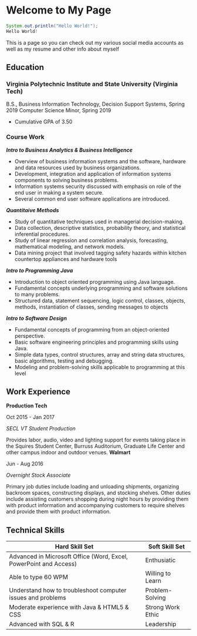 # Welcome to My Page
```Java
System.out.println("Hello World!");
Hello World!
```
This is a page so you can check out my various social media accounts as well as my resume and other info about myself

## Education
### **Virginia Polytechnic Institute and State University (Virginia Tech)**
B.S., Business Information Technology, Decision Support Systems, Spring 2019
Computer Science Minor, Spring 2019
- Cumulative GPA of 3.50

### Course Work
**_Intro to Business Analytics & Business Intelligence_**
- Overview of business information systems and the software, hardware and data resources used by business organizations.
- Development, integration and application of information systems components to solving business problems.
-	Information systems security discussed with emphasis on role of the end user in making a system secure.
- Several common end user software applications are introduced.

**_Quantitaive Methods_**
- Study of quantitative techniques used in managerial decision-making.
-	Data collection, descriptive statistics, probability theory, and statistical inferential procedures.
-	Study of linear regression and correlation analysis, forecasting, mathematical modeling, and network models.
-	Data mining project that involved tagging safety hazards within kitchen countertop appliances and hardware tools

**_Intro to Programming Java_**
-	Introduction to object oriented programming using Java language.
-	Fundamental concepts underlying programming and software solutions to many problems.
-	Structured data, statement sequencing, logic control, classes, objects, methods, instantiation of classes, sending messages to objects

**_Intro to Software Design_**
-	Fundamental concepts of programming from an object-oriented perspective.
-	Basic software engineering principles and programming skills using Java.
-	Simple data types, control structures, array and string data structures, basic algorithms, testing and debugging.
-	Modeling and problem-solving skills applicable to programming at this level

## Work Experience
**Production Tech**

Oct 2015 - Jan 2017

_SECL VT Student Production_

Provides labor, audio, video and lighting support for events taking place in the Squires Student Center, Burruss Auditorium, Graduate Life Center and other campus indoor and outdoor venues.
**Walmart**

Jun - Aug 2016

_Overnight Stock Associate_

Primary job duties include loading and unloading shipments, organizing backroom spaces, constructing displays, and stocking shelves. Other duties include assisting customers shopping during night hours by providing them with product information and accompanying customers to require shelves and provide them with product information.

## Technical Skills
Hard Skill Set | Soft Skill Set
------------ | -------------
Advanced in Microsoft Office (Word, Excel, PowerPoint and Access) | Enthusiatic
Able to type 60 WPM | Willing to Learn
Understand how to troubleshoot computer issues and problems | Problem-Solving
Moderate experience with Java & HTML5 & CSS | Strong Work Ethic
Advanced with SQL & R | Leadership
